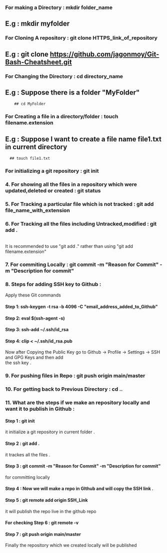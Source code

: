 
### For making a Directory : mkdir folder_name
   ## E.g : mkdir myfolder <br>

### For Cloning A repository : git clone HTTPS_link_of_repository
   ## E.g : git clone https://github.com/jagonmoy/Git-Bash-Cheatsheet.git <br>

### For Changing the Directory : cd directory_name
   ## E.g : Suppose there is a folder "MyFolder"  <br>
        ## cd MyFolder

### For Creating a file in a directory/folder : touch filename.extension
   ## E.g : Suppose I want to create a file name file1.txt in current directory 
      ## touch file1.txt

### For initializing a git repository : git init

### 4. For showing all the files in a repository which were updated,deleted or created : git status
### 5. For Tracking a particular file which is not tracked : git add file_name_with_extension
### 6. For Tracking all the files including Untracked,modified : git add .
   <br> It is recommended to use "git add ." rather than using "git add filename.extension" <br>
### 7. For commiting Locally : git commit -m "Reason for Commit" -m "Description for commit"
### 8. Steps for adding SSH key to Github : 
   Apply these Git commands
   #### Step 1: ssh-keygen -t rsa -b 4096 -C "email_address_added_to_Github" <br>
   #### Step 2: eval $(ssh-agent -s) <br>
   #### Step 3: ssh-add ~/.ssh/id_rsa <br>
   #### Step 4: clip < ~/.ssh/id_rsa.pub <br>
   Now after Copying the Public Key go to Github -> Profile -> Settings -> SSH and GPG Keys and then add <br>
   the ssh key .
 ### 9. For pushing files in Repo : git push origin main/master   
 ### 10. For getting back to Previous Directory : cd ..
 ### 11. What are the steps if we make an repository locally and want it to publish in Github :
   #### Step 1 : git init <br>
   it initialize a git repository in current folder .
   #### Step 2 : git add . <br>
   it trackes all the files .
   #### Step 3 : git commit -m "Reason for Commit" -m "Description for commit" <br>
   for committing locally
   #### Step 4 : Now we will make a repo in GIthub and will copy the SSH link .
   #### Step 5 : git remote add origin SSH_Link <br>
   it will publish the repo live in the github repo
   ####  For checking Step 6 : git remote -v
   #### Step 7 : git push origin main/master <br>
   Finally the repository which we created locally will be published
   
   
   
       
        
